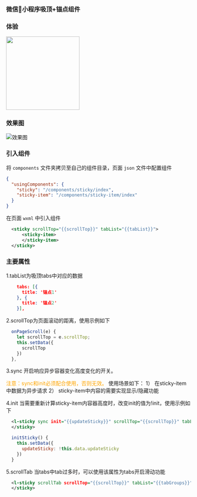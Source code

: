 
### 微信小程序吸顶+锚点组件

### 体验

<p>
  <img width="200" src="http://files.git.oschina.net/group1/M00/07/8D/PaAvDFzK_4yAQcyPAADABn6A2Wc070.jpg?token=ae2d8517260e4a8e5fa9689f16825af4&ts=1556807706&attname=qr_code.jpg&disposition=inline">
</p>

### 效果图

![效果图](http://files.git.oschina.net/group1/M00/07/8D/PaAvDFzK_tiAUvfvAEmLXbHLtz4072.gif?token=3eb0a737a348d8218cd8d2a59d7e8e34&ts=1556807384&attname=show_pic.gif&disposition=inline)


### 引入组件

将 `components` 文件夹拷贝至自己的组件目录，页面 `json` 文件中配置组件

```json
{
  "usingComponents": {
    "sticky": "/components/sticky/index",
    "sticky-item": "/components/sticky-item/index"
  }
}
```

在页面 `wxml` 中引入组件
```xml
  <sticky scrollTop="{{scrollTop}}" tabList="{{tabList}}">
      <sticky-item>
      </sticky-item>
  </sticky>
```


### 主要属性

1.tabList为吸顶tabs中对应的数据
```json
    tabs: [{
      title: '锚点1'
    }, {
      title: '锚点2'
    }],
```


2.scrollTop为页面滚动的距离，使用示例如下

```js
  onPageScroll(e) {
    let scrollTop = e.scrollTop;
    this.setData({
      scrollTop
    })
  },
```


3.sync 开启响应异步容器变化高度变化的开关。

<font color=orange>注意：sync和init必须配合使用，否则无效。</font>
使用场景如下：
1） 在sticky-item中数据为异步请求
2） sticky-item中内容的需要实现显示/隐藏功能


4.init 当需要重新计算sticky-item内容器高度时，改变init的值为!init，使用示例如下

```xml
  <l-sticky sync init="{{updateSticky}}" scrollTop="{{scrollTop}}" tabList="{{tabGroups}}">
  </sticky>
```

```js
  initSticky() {
    this.setData({
      updateSticky: !this.data.updateSticky
    })
  }
```
5.scrollTab 当tabs中tab过多时，可以使用该属性为tabs开启滑动功能

```xml
  <l-sticky scrollTab scrollTop="{{scrollTop}}" tabList="{{tabGroups}}">
  </sticky>
```




